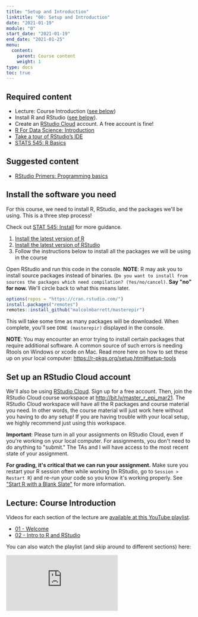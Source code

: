 ```yaml
---
title: "Setup and Introduction"
linktitle: "00: Setup and Introduction"
date: "2021-01-19"
module: "0"
start_date: "2021-01-19"
end_date: "2021-01-25"
menu:
  content:
    parent: Course content
    weight: 1
type: docs
toc: true
---
```





## Required content
- <i class="fab fa-youtube"></i> Lecture: Course Introduction ([see below](#lecture-course-introduction))
- <i class="fas fa-desktop"></i> Install R and RStudio ([see below](#install-the-software-you-need)).
- <i class="fas fa-cloud"></i> Create an [RStudio Cloud](https://rstudio.cloud/) account. A free account is fine!
- <i class="fas fa-book"></i> [R For Data Science: Introduction](https://r4ds.had.co.nz/introduction.html)
- <i class="fab fa-youtube"></i>  [Take a tour of RStudio’s IDE](https://rstudio.com/products/rstudio/?wvideo=520zbd3tij )
- <i class="fas fa-book"></i> [STATS 545: R Basics](https://stat545.com/r-basics.html)

## Suggested content

- <i class="fas fa-desktop"></i> [RStudio Primers: Programming basics](https://rstudio.cloud/learn/primers/1.2)

## Install the software you need

For this course, we need to install R, RStudio, and the packages we'll be using. This is a three step process!

Check out [STAT 545: Install](https://stat545.com/install.html) for more guidance.

1. [Install the latest version of R](https://cloud.r-project.org/)
2. [Install the latest version of RStudio](https://rstudio.com/products/rstudio/download/#download)
3. Follow the instructions below to install all the packages we will be using in the course

Open RStudio and run this code in the console. **NOTE**: R may ask you to install source packages instead of binaries. (`Do you want to install from sources the packages which need compilation? (Yes/no/cancel)`. **Say "no" for now.** We'll circle back to what this means later.

```r
options(repos = "https://cran.rstudio.com/")
install.packages("remotes")
remotes::install_github("malcolmbarrett/masterepir")
```

This will take some time as many packages will be downloaded. When complete, you'll see `DONE (masterepir)` displayed in the console.

**NOTE**: You may encounter an error trying to install certain packages that require additional software. A common source of such errors is needing Rtools on Windows or xcode on Mac. Read more here on how to set these up on your local computer: https://r-pkgs.org/setup.html#setup-tools

## Set up an RStudio Cloud account

We'll also be using [RStudio Cloud](https://rstudio.cloud/). Sign up for a free account. Then, join the RStudio Cloud course workspace at http://bit.ly/master_r_epi_mar21. The RStudio Cloud workspace will have all the R packages and course material you need. In other words, the course material will just work here without you having to do any setup! If you are having trouble with your local setup, we highly recommend just using this workspace.

**Important**: Please turn in all your assignments on RStudio Cloud, even if you're working on your local computer. For assignments, you don't need to do anything to "submit." The TAs and I will have access to the most recent state of your assignment.  

**For grading, it's critical that we can run your assignment.** Make sure you restart your R session often while working (In RStudio, go to `Session > Restart R`) and re-run your code so you know it's working properly. See ["Start R with a Blank Slate"](https://rstats.wtf/save-source.html#always-start-r-with-a-blank-slate) for more information.

## Lecture: Course Introduction

Videos for each section of the lecture are [available at this YouTube playlist](https://www.youtube.com/playlist?list=PLYCuG6HXKxjSp6ooKP-BsVZ5RXp1Yx_hq).

- [01 - Welcome](https://www.youtube.com/watch?v=YuUA26T4y7o&list=PLYCuG6HXKxjSp6ooKP-BsVZ5RXp1Yx_hq)
- [02 - Intro to R and RStudio](https://www.youtube.com/watch?v=GP2XcZaOXd4&list=PLYCuG6HXKxjSp6ooKP-BsVZ5RXp1Yx_hq)

You can also watch the playlist (and skip around to different sections) here:

<div class="embed-responsive embed-responsive-16by9">
<iframe class="embed-responsive-item" src="https://www.youtube.com/embed/videoseries?list=PLYCuG6HXKxjSp6ooKP-BsVZ5RXp1Yx_hq" frameborder="0" allow="accelerometer; autoplay; encrypted-media; gyroscope; picture-in-picture" allowfullscreen></iframe>
</div>
